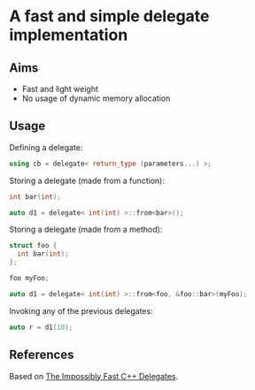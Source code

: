 # A fast and simple delegate implementation

## Aims

* Fast and light weight
* No usage of dynamic memory allocation

## Usage

Defining a delegate:
```C++
using cb = delegate< return_type (parameters...) >;
```

Storing a delegate (made from a function):
```C++
int bar(int);

auto d1 = delegate< int(int) >::from<bar>();
```

Storing a delegate (made from a method):
```C++
struct foo {
  int bar(int);
};

foo myFoo;

auto d1 = delegate< int(int) >::from<foo, &foo::bar>(myFoo);
```

Invoking any of the previous delegates:
```C++
auto r = d1(10);
```


## References

Based on [The Impossibly Fast C++ Delegates](https://www.codeproject.com/Articles/11015/The-Impossibly-Fast-C-Delegates).

